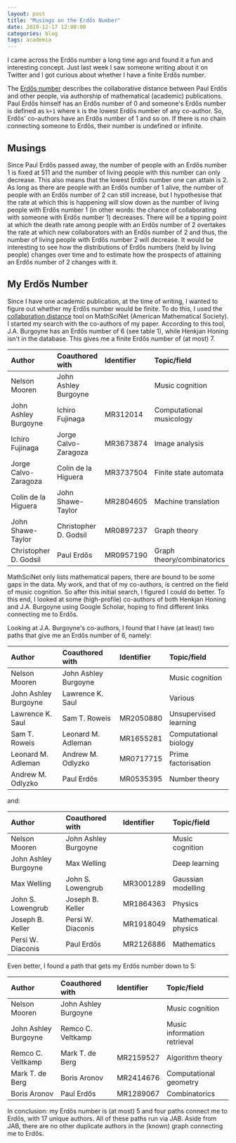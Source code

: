```yaml
---
layout: post
title: "Musings on the Erdős Number"
date: 2019-12-17 12:00:00
categories: blog
tags: academia
---
```


I came across the Erdős number a long time ago and found it a fun and interesting concept. Just last week I saw someone writing about it on Twitter and I got curious about whether I have a finite Erdős number.

<!-- more -->

The [Erdős number](https://en.wikipedia.org/wiki/Erdos_number) describes the collaborative distance between Paul Erdős and other people, via authorship of mathematical (academic) publications. Paul Erdős himself has an Erdős number of 0 and someone's Erdős number is defined as `k+1` where `k` is the lowest Erdős number of any co-author. So, Erdős' co-authors have an Erdős number of 1 and so on. If there is no chain connecting someone to Erdős, their number is undefined or infinite.

## Musings

Since Paul Erdős passed away, the number of people with an Erdős number 1 is fixed at 511 and the number of living people with this number can only decrease. This also means that the lowest Erdős number one can attain is 2. As long as there are people with an Erdős number of 1 alive, the number of people with an Erdős number of 2 can still increase, but I hypothesise that the rate at which this is happening will slow down as the number of living people with Erdős number 1 (in other words: the chance of collaborating with someone with Erdős number 1) decreases. There will be a tipping point at which the death rate among people with an Erdős number of 2 overtakes the rate at which new collaborators with an Erdős number of 2 and thus, the number of living people with Erdős number 2 will decrease. It would be interesting to see how the distributions of Erdős numbers (held by living people) changes over time and to estimate how the prospects of attaining an Erdős number of 2 changes with it.

## My Erdős Number

Since I have one academic publication, at the time of writing, I wanted to figure out whether my Erdős number would be finite. To do this, I used the [collaboration distance](https://mathscinet.ams.org/mathscinet/freeTools.html?version=2) tool on MathSciNet (American Mathematical Society). I started my search with the co-authors of my paper. According to this tool, J.A. Burgoyne has an Erdős number of 6 (see table 1), while Henkjan Honing isn't in the database. This gives me a finite Erdős number of (at most) 7.

Author                | Coauthored with       | Identifier | Topic/field
:---------------------|:----------------------|:-----------|:-------------
Nelson Mooren         | John Ashley Burgoyne  |            | Music cognition
John Ashley Burgoyne  | Ichiro Fujinaga       | MR312014   | Computational musicology
Ichiro Fujinaga       | Jorge Calvo-Zaragoza  | MR3673874  | Image analysis
Jorge Calvo-Zaragoza  | Colin de la Higuera   | MR3737504  | Finite state automata
Colin de la Higuera   | John Shawe-Taylor     | MR2804605  | Machine translation
John Shawe-Taylor     | Christopher D. Godsil | MR0897237  | Graph theory
Christopher D. Godsil | Paul Erdős            | MR0957190  | Graph theory/combinatorics

MathSciNet only lists mathematical papers, there are bound to be some gaps in the data. My work, and that of my co-authors, is centred on the field of music cognition. So after this initial search, I figured I could do better. To this end, I looked at some (high-profile) co-authors of both Henkjan Honing and J.A. Burgoyne using Google Scholar, hoping to find different links connecting me to Erdős.

Looking at J.A. Burgoyne's co-authors, I found that I have (at least) two paths that give me an Erdős number of 6, namely:

Author               | Coauthored with      | Identifier | Topic/field
:--------------------|:---------------------|:-----------|:-------------
Nelson Mooren        | John Ashley Burgoyne |            | Music cognition
John Ashley Burgoyne | Lawrence K. Saul     |            | Various
Lawrence K. Saul     | Sam T. Roweis        | MR2050880  | Unsupervised learning
Sam T. Roweis        | Leonard M. Adleman   | MR1655281  | Computational biology
Leonard M. Adleman   | Andrew M. Odlyzko    | MR0717715  | Prime factorisation
Andrew M. Odlyzko    | Paul Erdős           | MR0535395  | Number theory

and:

Author               | Coauthored with      | Identifier | Topic/field
:--------------------|:---------------------|:-----------|:-------------
Nelson Mooren        | John Ashley Burgoyne |            | Music cognition
John Ashley Burgoyne | Max Welling          |            | Deep learning
Max Welling          | John S. Lowengrub    | MR3001289  | Gaussian modelling
John S. Lowengrub    | Joseph B. Keller     | MR1864363  | Physics
Joseph B. Keller     | Persi W. Diaconis    | MR1918049  | Mathematical physics
Persi W. Diaconis    | Paul Erdős           | MR2126886  | Mathematics

Even better, I found a path that gets my Erdős number down to 5:

Author               | Coauthored with      | Identifier | Topic/field
:--------------------|:---------------------|:-----------|:-------------
Nelson Mooren        | John Ashley Burgoyne |            | Music cognition
John Ashley Burgoyne | Remco C. Veltkamp    |            | Music information retrieval
Remco C. Veltkamp    | Mark T. de Berg      | MR2159527  | Algorithm theory
Mark T. de Berg      | Boris Aronov         | MR2414676  | Computational geometry
Boris Aronov         | Paul Erdős           | MR1289067  | Combinatorics

In conclusion: my Erdős number is (at most) 5 and four paths connect me to Erdős, with 17 unique authors. All of these paths run via JAB. Aside from JAB, there are no other duplicate authors in the (known) graph connecting me to Erdős.
